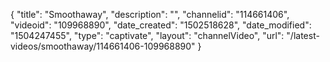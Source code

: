 {
    "title": "Smoothaway",
    "description": "",
    "channelid": "114661406",
    "videoid": "109968890",
    "date_created": "1502518628",
    "date_modified": "1504247455",
    "type": "captivate",
    "layout": "channelVideo",
    "url": "\/latest-videos\/smoothaway\/114661406-109968890"
}